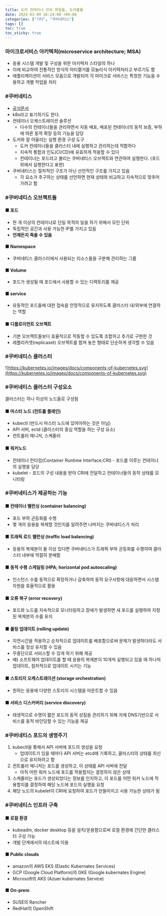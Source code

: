 ```yaml
---
title: 도커 컨테이너 안의 파일들, 도커볼륨
date: 2024-03-09 16:24:00 +09:00
categories: ["기타", "쿠버네티스"]
tags: []
toc: true
toc_sticky: true
---
```


### 마이크로서비스 아키텍처(microservice architecture; MSA)

- 응용 시스템 개발 및 구성을 위한 아키텍처 스타일의 하나
- 이에 비교하여 전통적인 방식의 아티켙거를 모놀리식 아키텍처라고 부르기도 함
- 애플리케이션이 서비스 모음으로 개발되어 각 마이크로 서비스는 특정한 기능을 수용하고 개별 작업을 처리

### #쿠버네티스

- [공식문서](https://kubernetes.io/ko/docs/concepts/overview/components/)
- k8s라고 표기하기도 한다.
- 컨테이너 오케스트레이션 솔루션
  - 다수의 컨테이너들을 관리하면서 자동 배포, 배포된 컨테이너의 동작 보증, 부하에 따른 동적 확장 등의 기능을 담당
- 도커와 잘 어울리는 실행 환경 구성 도구
  - 도커 컨테이너들을 클러스터 내에 실행하고 관리하는데 적합하다
  - 지속적 통합과 인도(CI/CD)에 유효하게 적용할 수 있다
  - 컨테이너는 포드라고 불리는 쿠버네티스 오브젝트와 연관하여 실행한다. (포드 위에서 실행한다고 표현)
- 쿠버네티스는 절차적인 구조가 아닌 선언적인 구조를 가지고 있음
  - 각 요소가 추구하는 상태를 선언하면 현재 상태와 비교하고 지속적으로 맞추어가려고 함

### #쿠버네티스 오브젝트들

#### ■ 포드

- 한 개 이상의 컨테이너로 단일 목적의 일을 하기 위해서 모인 단위
- 독립적인 공간과 사용 가능한 IP를 가지고 있음
- **언제든지 죽을 수 있음**

#### ■ Namespace

- 쿠버네티스 클러스터에서 사용되는 리소스들을 구분해 관리하는 그룹

#### ■ Volume

- 포드가 생성될 때 포드에서 사용할 수 있는 디렉토리를 제공

#### ■ service

- 유동적인 포드들에 대한 접속을 안정적으로 유지하도록 클러스터 내/외부에 연결하는 역할

#### ■ 디플로이먼트 오브젝트

- 기본 오브젝트들보다 효율적으로 작동할 수 있도록 조합하고 추가로 구현한 것
- 레플리카셋(replicaset) 오브젝트를 합쳐 놓은 형태로 단순하게 생각할 수 있음

### #쿠버네티스 클러스터

![https://kubernetes.io/images/docs/components-of-kubernetes.svg](https://kubernetes.io/images/docs/components-of-kubernetes.svg)

### #쿠버네티스 클러스터 구성요소

클러스터는 하나 이상의 노드들로 구성됨

#### ■ 마스터 노드 (컨트롤 플레인)

- kubectl (반드시 마스터 노드에 있어야하는 것은 아님)
- API 서버, ectd (클러스터의 중심 역할을 하는 구성 요소)
- 컨트롤러 매니저, 스케줄러

#### ■ 워커노드

- 컨테이너 런타임(Container Runtime Interface;CRI) - 포드를 이루는 컨테이너의 실행을 담당
- kubelet - 포드의 구성 내용을 받아 CRI에 전달하고 컨테이너들의 동작 상태를 모니터링

### #쿠버네티스가 제공하는 기능

#### ■ 컨테이너 밸런싱 (container balancing)

- 포드 부하 균등화를 수행
- 몇 개의 응용을 복제할 것인지를 알려주면 나머지는 쿠버네티스가 처리

#### ■ 트래픽 로드 밸런싱 (traffic load balancing)

- 응용의 복제본이 둘 이상 있다면 쿠버네티스가 트래픽 부하 균등화를 수행하여 클러스터 내부에 적절히 분배함

#### ■ 동적 수평 스케일링 (HPA; horizontal pod autoscaling)

- 인스턴스 수를 동적으로 확장하거나 감축하여 동적 요구사항에 대응하면서 시스템 자원을 효율적으로 활용

#### ■ 오류 복구 (error recovery)

- 포드와 노드를 지속적으로 모니터링하고 장애가 발생하면 새 포드를 실행하여 지정된 복제본의 수를 유지

#### ■ 롤링 업데이트 (rolling update)

- 지연시간을 적용하고 순차적으로 업데이트를 배포함으로써 문제가 발생하더라도 서비스를 정상 유지할 수 있음
- 무중단으로 서비스할 수 있게 하기 위해 제공
- 예) 소프트웨어 업데이트를 할 때 응용의 복제본이 10개씩 실행되고 있을 때 하나씩 업데이트, 점차적으로 업데이트 시키는 기능

#### ■ 스토리지 오케스트레이션 (storage orchestration)

- 원하는 응용에 다양한 스토리지 시스템을 마운트할 수 있음

#### ■ 서비스 디스커버리 (service discovery)

- 태생적으로 수명이 짧은 포드의 동적 성질을 관리하기 위해 자체 DNS기반으로 서비스를 동적 바인딩할 수 있는 기능을 제공

### #쿠버네티스 포드의 생명주기

1. kubectl을 통해서 API 서버에 포드의 생성을 요청
   - 업데이트가 있을 때마다 API 서버는 etcd에 기록하고, 클러스터의 상태를 최신으로 유지하려고 함
2. 컨트롤러 매니저는 포드를 생성하고, 이 상태를 API 서버에 전달
   - 아직 어떤 워커 노드에 포드를 적용할지는 결정하지 않은 상태
3. 스케줄러는 포드가 생성되었다는 정보를 인지하고, 이 포드를 어떤 워커 노드에 적용할지를 결정하여 해당 노드에 포드의 실행을 요청
4. 해당 노드의 kubelet이 CRI에 요청하여 포드가 만들어지고 사용 가능한 상태가 됨

### #쿠버네티스 인프라 구축

#### ■ 로컬 환경

- kubeadm, docker desktop 등을 설치/운용함으로써 로컬 환경에 간단한 클러스터 구성 가능
- 개발 단계에서의 테스트에 이용

#### ■ Public clouds

- amazon의 AWS EKS (Elastic Kubernates Services)
- GCP (Google Cloud Platform)의 GKE (Google kubernates Engine)
- Microsoft의 AKS (Azuer kubernates Service)

#### ■ On-prem

- SUSE의 Rancher
- RedHat의 OpenShift
